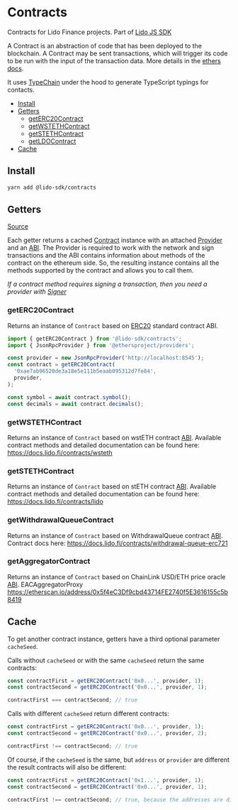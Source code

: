 # Contracts

Contracts for Lido Finance projects.
Part of [Lido JS SDK](https://github.com/lidofinance/lido-js-sdk/#readme)

A Contract is an abstraction of code that has been deployed to the blockchain. A Contract may be sent transactions, which will trigger its code to be run with the input of the transaction data. More details in the [ethers docs](https://docs.ethers.io/v5/api/contract/contract/).

It uses [TypeChain](https://github.com/ethereum-ts/TypeChain) under the hood to generate TypeScript typings for contacts.

- [Install](#install)
- [Getters](#getters)
  - [getERC20Contract](#geterc20contract)
  - [getWSTETHContract](#getwstethcontract)
  - [getSTETHContract](#getstethcontract)
  - [getLDOContract](#getldocontract)
- [Cache](#cache)

## Install

```bash
yarn add @lido-sdk/contracts
```

## Getters

[Source](src/contracts.ts)

Each getter returns a cached [Contract](https://docs.ethers.io/v5/api/contract/contract/#Contract--creating) instance with an attached [Provider](https://docs.ethers.io/v5/api/providers/) and an [ABI](https://docs.ethers.io/v5/api/utils/abi/). The Provider is required to work with the network and sign transactions and the ABI contains information about methods of the contract on the ethereum side. So, the resulting instance contains all the methods supported by the contract and allows you to call them.

_If a contract method requires signing a transaction, then you need a provider with [Signer](https://docs.ethers.io/v5/api/signer/)_

### getERC20Contract

Returns an instance of `Contract` based on [ERC20](https://eips.ethereum.org/EIPS/eip-20) standard contract ABI.

```ts
import { getERC20Contract } from '@lido-sdk/contracts';
import { JsonRpcProvider } from '@ethersproject/providers';

const provider = new JsonRpcProvider('http://localhost:8545');
const contract = getERC20Contract(
  '0xae7ab96520de3a18e5e111b5eaab095312d7fe84',
  provider,
);

const symbol = await contract.symbol();
const decimals = await contract.decimals();
```

### getWSTETHContract

Returns an instance of `Contract` based on wstETH contract [ABI](https://docs.ethers.io/v5/api/utils/abi/). Available contract methods and detailed documentation can be found here: https://docs.lido.fi/contracts/wsteth

### getSTETHContract

Returns an instance of `Contract` based on stETH contract [ABI](https://docs.ethers.io/v5/api/utils/abi/). Available contract methods and detailed documentation can be found here: https://docs.lido.fi/contracts/lido

### getWithdrawalQueueContract

Returns an instance of `Contract` based on WithdrawalQueue contract [ABI](https://docs.ethers.io/v5/api/utils/abi/). Contract docs here: https://docs.lido.fi/contracts/withdrawal-queue-erc721

### getAggregatorContract

Returns an instance of `Contract` based on ChainLink USD/ETH price oracle [ABI](https://docs.ethers.io/v5/api/utils/abi/). EACAggregatorProxy https://etherscan.io/address/0x5f4eC3Df9cbd43714FE2740f5E3616155c5b8419

## Cache

To get another contract instance, getters have a third optional parameter `cacheSeed`.

Calls without `cacheSeed` or with the same `cacheSeed` return the same contracts:

```ts
const contractFirst = getERC20Contract('0x0...', provider, 1);
const contractSecond = getERC20Contract('0x0...', provider, 1);

contractFirst === contractSecond; // true
```

Calls with different `cacheSeed` return different contracts:

```ts
const contractFirst = getERC20Contract('0x0...', provider, 1);
const contractSecond = getERC20Contract('0x0...', provider, 2);

contractFirst !== contractSecond; // true
```

Of course, if the `cacheSeed` is the same, but `address` or `provider` are different the result contracts will also be different:

```ts
const contractFirst = getERC20Contract('0x1...', provider, 1);
const contractSecond = getERC20Contract('0x0...', provider, 1);

contractFirst !== contractSecond; // true, because the addresses are different
```
